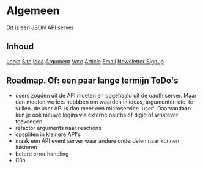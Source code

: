 # Algemeen

Dit is een JSON API server

## Inhoud
[Login](/doc/auth)
[Site](/doc/site)
[Idea](/doc/idea)
[Argument](/doc/argument)
[Vote](/doc/vote)
[Article](/doc/article)
[Email](/doc/email)
[Newsletter Signup](/doc/newslettersignup)

## Roadmap. Of: een paar lange termijn ToDo's

- users zouden uit de API moeten en opgehaald uit de oauth server. Maar dan moeten we iets hebbben om waarden in ideas, argumenten etc. te vullen.
  de user API is dan meer een microservice 'user'. Daarvandaan kun je ook nieuwe logins via externe oauths of digid of whatever toevoegen.
- refactor arguments naar reactions
- opspliten in kleinere API's
- maak een API event server waar andere onderdelen naar kunnen luisteren
- betere error handling
- i18n







